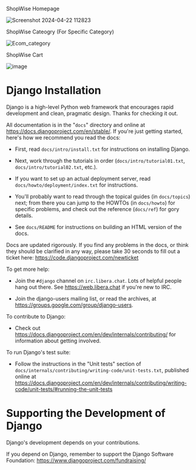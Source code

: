 ShopWise Homepage

![Screenshot 2024-04-22 112823](https://github.com/vipulprabhu2000/StoreVista/assets/71282503/0222604b-d365-427a-9c7b-ed9157881f6f)

ShopWise Cateogry (For Specific Category)

![Ecom_category](https://github.com/vipulprabhu2000/StoreVista/assets/71282503/eaedc60e-d09e-4904-afb6-adac01496493)

ShopWise Cart 

![image](https://github.com/vipulprabhu2000/StoreVista/assets/71282503/6a294033-f8f5-422b-929c-d26846638ce0)





Django Installation
===================

Django is a high-level Python web framework that encourages rapid development
and clean, pragmatic design. Thanks for checking it out.

All documentation is in the "``docs``" directory and online at
https://docs.djangoproject.com/en/stable/. If you're just getting started,
here's how we recommend you read the docs:

* First, read ``docs/intro/install.txt`` for instructions on installing Django.

* Next, work through the tutorials in order (``docs/intro/tutorial01.txt``,
  ``docs/intro/tutorial02.txt``, etc.).

* If you want to set up an actual deployment server, read
  ``docs/howto/deployment/index.txt`` for instructions.

* You'll probably want to read through the topical guides (in ``docs/topics``)
  next; from there you can jump to the HOWTOs (in ``docs/howto``) for specific
  problems, and check out the reference (``docs/ref``) for gory details.

* See ``docs/README`` for instructions on building an HTML version of the docs.

Docs are updated rigorously. If you find any problems in the docs, or think
they should be clarified in any way, please take 30 seconds to fill out a
ticket here: https://code.djangoproject.com/newticket

To get more help:

* Join the ``#django`` channel on ``irc.libera.chat``. Lots of helpful people
  hang out there. See https://web.libera.chat if you're new to IRC.

* Join the django-users mailing list, or read the archives, at
  https://groups.google.com/group/django-users.

To contribute to Django:

* Check out https://docs.djangoproject.com/en/dev/internals/contributing/ for
  information about getting involved.

To run Django's test suite:

* Follow the instructions in the "Unit tests" section of
  ``docs/internals/contributing/writing-code/unit-tests.txt``, published online at
  https://docs.djangoproject.com/en/dev/internals/contributing/writing-code/unit-tests/#running-the-unit-tests

Supporting the Development of Django
====================================

Django's development depends on your contributions. 

If you depend on Django, remember to support the Django Software Foundation: https://www.djangoproject.com/fundraising/
